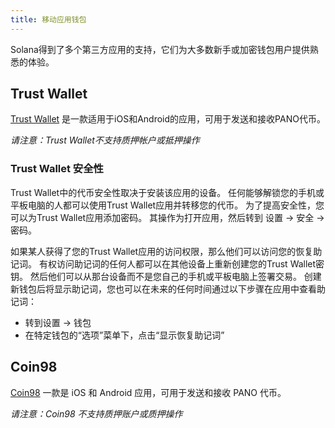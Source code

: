 ```yaml
---
title: 移动应用钱包
---
```


Solana得到了多个第三方应用的支持，它们为大多数新手或加密钱包用户提供熟悉的体验。

## Trust Wallet
[Trust Wallet](https://trustwallet.com/) 是一款适用于iOS和Android的应用，可用于发送和接收PANO代币。

*请注意：Trust Wallet不支持质押帐户或抵押操作*

### Trust Wallet 安全性

Trust Wallet中的代币安全性取决于安装该应用的设备。 任何能够解锁您的手机或平板电脑的人都可以使用Trust Wallet应用并转移您的代币。 为了提高安全性，您可以为Trust Wallet应用添加密码。 其操作为打开应用，然后转到 设置 -> 安全 -> 密码。

如果某人获得了您的Trust Wallet应用的访问权限，那么他们可以访问您的恢复助记词。 有权访问助记词的任何人都可以在其他设备上重新创建您的Trust Wallet密钥。 然后他们可以从那台设备而不是您自己的手机或平板电脑上签署交易。 创建新钱包后将显示助记词，您也可以在未来的任何时间通过以下步骤在应用中查看助记词：

- 转到设置 -> 钱包
- 在特定钱包的“选项”菜单下，点击“显示恢复助记词”

## Coin98
[Coin98](https://coin98.app/) 一款是 iOS 和 Android 应用，可用于发送和接收 PANO 代币。

*请注意：Coin98 不支持质押账户或质押操作*
